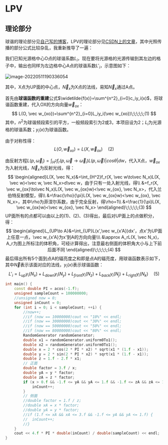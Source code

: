 # LPV

## 理论部分

球谐的理论部分见[自己写的博客](http://cjhxs.yiwanglm.xyz/2022/03/28/coding/CG/%E6%96%87%E6%91%98%E9%98%85%E8%AF%BB/spherical-harmonic-lighting_1/#more)，LPV的理论部分见[CSDN上的文章](https://blog.csdn.net/qq_35312463/article/details/119939806?spm=1001.2014.3001.5501)，其中光照传播的部分公式比较杂乱，我重新推导了一遍：

我们已知光源格中心O点的球谐系数$L_i$，现在要将光源格的光源传输到其左边的格子中，输出也同样为左边格中心A点的球谐系数$L'_i$，示意图如下：

![image-20220511190336054](http://124.222.23.180/i/2022/05/11/627b980fac897.png)

其中，X点为UP面的中心点，$\vec N_x$为X点的法线，易知$\vec N_x$通过A点。

首先由**球谐函数的重建**公式$\widetilde{f(x)}=\sum^{n^2}_{i=0}c_iy_i(x)$，将球谐函数重建，代入OX的方向向量$\vec w_{ox}$：
$$
L(O, \vec w_{xo})=\sum^{n^2}_{i=0}L_iy_i(\vec w_{xo})\;\;\;\;\;(1)
$$
其中，$n^2$为球谐频段索引的平方，一般频段索引为2或3，本项目设为2；$L_i$为光源格的球谐系数；$y_i(x)$为球谐函数。

由于对称性得：
$$
L(O, \vec w_{xo})=L(X, \vec w_{ox})\;\;\;\;\;(2)
$$


由反射方程$L(p, \vec ω_i)=\int_{H^2}f_r(p, \vec ω\to\vec ω_i)L(p, \vec ω)|cos\theta|dw$，代入X点，$\vec w_{ox}$为入射光线，$\vec N_x$为反射光线，得：
$$
\begin{aligned}L(X, \vec N_x)&=\int_{H^2}f_r(X, \vec w\to\vec N_x)L(X, \vec w)<\vec w, \vec N_x>d\vec w，由于只有一处入射光线，得\\
&=f_r(X, \vec w_{ox}\to\vec N_x)L(X, \vec w_{ox}w)<\vec w_{ox}, \vec N_x>，代入兰伯特反射模型，得\\
&=\frac{\rho}{\pi}L(X, \vec w_{ox}w)<\vec w_{ox}, \vec N_x>，其中\rho为菲涅尔系数，由于完全反射，得\rho=1\\
&=\frac{1}{\pi}L(X, \vec w_{ox}w)<\vec w_{ox}, \vec N_x>
\end{aligned}\;\;\;\;\;(3)
$$
UP面所有的点都可以由以上的(1)、(2)、(3)得出，最后对UP面上的点做积分，得：
$$
\begin{aligned}L_{UP\to A}&=\int_{UP}L(x',\vec w_{x'A})dx'，点x'为UP面上任意一点，\vec w_{x'A}为x'到A的方向向量\\\
&\approx A_rL(X, \vec N_x)，A_r为图上所标注的体积角，可经计算得出，注意最右侧面的体积角大小与上下前后面不同
\end{aligned}\;\;\;\;\;(4)
$$
最后得出所有5个面到点A的辐亮度之和即是点A的辐亮度，用球谐函数表示如下，其中$\vec N$表示该面对应的法线，$y_i(x)$表示球谐函数：
$$
L'_i=L_{up}y_i(N_x)+L_{down}y_i(N_y)+L_{front}y_i(N_z)+L_{back}y_i(N_j)+L_{right}y_i(N_k)\;\;\;\;\;(5)
$$

```C++
int main() {
	const double PI = acos(-1.f);
	unsigned sampleCount = 100000000;
	//unsigned now = 0;
	unsigned inCount = 0;
	for (int i = 0; i < sampleCount; ++i) {
		//now++;
		//if (now == 10000000)cout << "10%" << endl;
		//if (now == 30000000)cout << "30%" << endl;
		//if (now == 50000000)cout << "50%" << endl;
		//if (now == 80000000)cout << "80%" << endl;
		RandomGenerator randomGenerator;
		double x1 = randomGenerator.uniform0To1();
		double x2 = randomGenerator.uniform0To1();
		double x = 2 * cos(2 * PI * x2) * sqrt(x1 * (1.f - x1));
		double y = 2 * sin(2 * PI * x2) * sqrt(x1 * (1.f - x1));
		double z = 1.f - 2.f * x1;
		// 正面
		double factor = 3.f / x;
		double yA = y * factor;
		double zA = z * factor;
		if (x > 0.f && -1.f <= yA && yA <= 1.f && -1.f <= zA && zA <= 1.f) {
			inCount++;
		}
		// 侧面
		//double factor = 1.f / z;
		//double xA = x * factor;
		//double yA = y * factor;
		//if (1.f <= xA && xA <= 3.f && -1.f <= yA && yA <= 1.f) {
		//	inCount++;
		//}
	}
	cout << 4.f * PI * double(inCount) / double(sampleCount) << endl;
}
```

